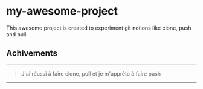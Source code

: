 # my-awesome-project
This awesome project is created to experiment git notions like clone, push and pull

## Achivements
***
> J'ai réussi à faire clone, pull et je m'apprête à faire push
***
